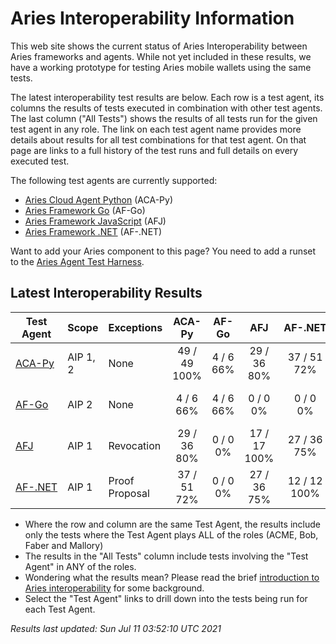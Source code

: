 # Aries Interoperability Information


This web site shows the current status of Aries Interoperability between Aries frameworks and agents. While
not yet included in these results, we have a working prototype for testing Aries mobile wallets using the
same tests.

The latest interoperability test results are below. Each row is a test agent, its columns
the results of tests executed in combination with other test agents.
The last column ("All Tests") shows the results of all tests run for the given test agent in any role. The link on each test
agent name provides more details about results for all test combinations for that test agent. On
that page are links to a full history of the test runs and full details on every executed test. 

The following test agents are currently supported:

- [Aries Cloud Agent Python](https://github.com/hyperledger/aries-cloudagent-python) (ACA-Py)
- [Aries Framework Go](https://github.com/hyperledger/aries-framework-go) (AF-Go)
- [Aries Framework JavaScript](https://github.com/hyperledger/aries-framework-javascript) (AFJ)
- [Aries Framework .NET](https://github.com/hyperledger/aries-framework-dotnet) (AF-.NET)

Want to add your Aries component to this page? You need to add a runset to the
[Aries Agent Test Harness](https://github.com/hyperledger/aries-agent-test-harness).

## Latest Interoperability Results

| Test Agent | Scope | Exceptions | ACA-Py | AF-Go | AFJ | AF-.NET | **All Tests** |
| ----- | ----- | ----- | :----: | :----: | :----: | :----: | :----: |
| [ACA-Py](acapy.md)| AIP 1, 2 | None | 49 / 49<br>100% | 4 / 6<br>66% | 29 / 36<br>80% | 37 / 51<br>72% | **109 / 130<br>83%** |
| [AF-Go](afgo.md)| AIP 2 | None | 4 / 6<br>66% | 4 / 6<br>66% | 0 / 0<br>0% | 0 / 0<br>0% | **8 / 12<br>66%** |
| [AFJ](javascript.md)| AIP 1 | Revocation | 29 / 36<br>80% | 0 / 0<br>0% | 17 / 17<br>100% | 27 / 36<br>75% | **63 / 77<br>81%** |
| [AF-.NET](dotnet.md)| AIP 1 | Proof Proposal | 37 / 51<br>72% | 0 / 0<br>0% | 27 / 36<br>75% | 12 / 12<br>100% | **66 / 87<br>75%** |

- Where the row and column are the same Test Agent, the results include only the tests where the Test Agent plays ALL of the roles (ACME, Bob, Faber and Mallory)
- The results in the "All Tests" column include tests involving the "Test Agent" in ANY of the roles.
- Wondering what the results mean? Please read the brief [introduction to Aries interoperability](aries-interop-intro.md) for some background.
- Select the "Test Agent" links to drill down into the tests being run for each Test Agent.


*Results last updated: Sun Jul 11 03:52:10 UTC 2021*

